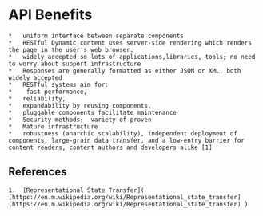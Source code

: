 # API Benefits 

	* 	uniform interface between separate components
	* 	RESTful Dynamic content uses server-side rendering which renders the page in the user's web browser.
	* 	widely accepted so lots of applications,libraries, tools; no need to worry about support infrastructure 
	* 	Responses are generally formatted as either JSON or XML, both widely accepted 
	* 	RESTful systems aim for:
	* 	 fast performance, 
	* 	reliability,
	* 	expandability by reusing components,
	* 	pluggable components facilitate maintenance
	* 	Security methods;  variety of proven 
	* 	Mature infrastructure 
	* 	robustness (anarchic scalability), independent deployment of components, large-grain data transfer, and a low-entry barrier for content readers, content authors and developers alike [1]

## References 

	1.	[Representational State Transfer]( [https://en.m.wikipedia.org/wiki/Representational_state_transfer](https://en.m.wikipedia.org/wiki/Representational_state_transfer) )

###